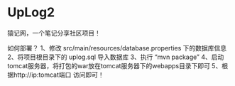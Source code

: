 # UpLog2
猿记网，一个笔记分享社区项目！

如何部署？
1、修改 src/main/resources/database.properties 下的数据库信息
2、将项目根目录下的 uplog.sql 导入数据库
3、执行 “mvn package” 
4、启动tomcat服务器，将打包的war放在tomcat服务器下的webapps目录下即可
5、根据http://ip:tomcat端口 访问即可！
